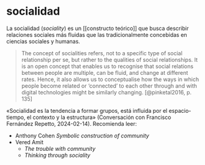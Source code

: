 # socialidad
La socialidad (*sociality*) es un [[constructo teórico]] que busca describir relaciones sociales más fluidas que las tradicionalmente concebidas en ciencias sociales y humanas. 

>The concept of socialities refers, not to a specific type of social relationship per se, but rather to the qualities of social relationships. It is an open concept that enables us to recognise that social relations between people are multiple, can be fluid, and change at different rates. Hence, it also allows us to conceptualise how the ways in which people become related or ‘connected’ to each other through and with digital technologies might be similarly changing. [@pinketal2016, p. 135]

«Socialidad es la tendencia a formar grupos, está influida por el espacio-tiempo, el contexto y la estructura» (Conversación con Francisco Fernández Repetto, 2024-02-14). Recomienda leer:

- Anthony Cohen *Symbolic construction of community*
- Vered Amit
    - *The trouble with community*
    - *Thinking through sociality*
